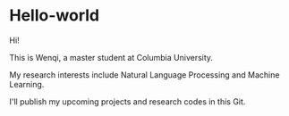 # Hello-world

Hi!

This is Wenqi, a master student at Columbia University.

My research interests include Natural Language Processing and Machine Learning.

I'll publish my upcoming projects and research codes in this Git.
